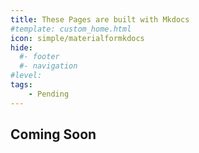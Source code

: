 ```yaml
---
title: These Pages are built with Mkdocs
#template: custom_home.html 
icon: simple/materialformkdocs
hide:
  #- footer
  #- navigation
#level:
tags:
    - Pending
---
```


## Coming Soon